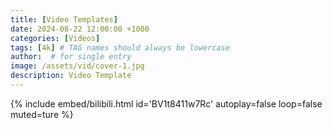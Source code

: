 ```yaml
---
title: [Video Templates]
date: 2024-08-22 12:00:00 +1000
categories: [Videos]
tags: [4k] # TAG names should always be lowercase
author:  # for single entry
image: /assets/vid/cover-1.jpg
description: Video Template
---
```


{%
  include embed/bilibili.html
  id='BV1t8411w7Rc'
  autoplay=false
  loop=false
  muted=ture
%}
